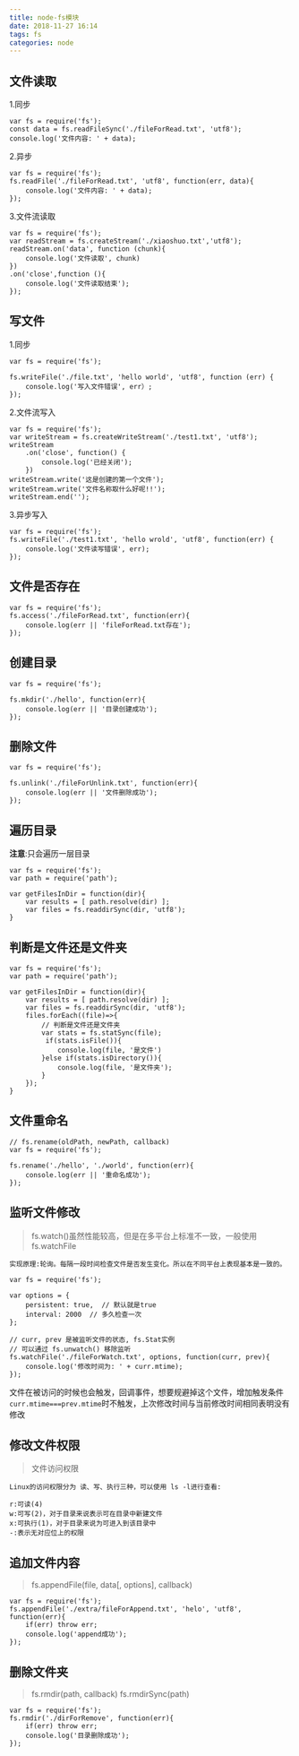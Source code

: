 ```yaml
---
title: node-fs模块
date: 2018-11-27 16:14
tags: fs
categories: node
---
```



<div><!-- more--></div>


## 文件读取

1.同步

```
var fs = require('fs');
const data = fs.readFileSync('./fileForRead.txt', 'utf8');
console.log('文件内容: ' + data);
```

2.异步


```
var fs = require('fs');
fs.readFile('./fileForRead.txt', 'utf8', function(err, data){
    console.log('文件内容: ' + data);
});
```

3.文件流读取


```
var fs = require('fs');
var readStream = fs.createStream('./xiaoshuo.txt','utf8');
readStream.on('data', function (chunk){
    console.log('文件读取', chunk)
})
.on('close',function (){
    console.log('文件读取结束');
});
```

## 写文件 

1.同步


```
var fs = require('fs');

fs.writeFile('./file.txt', 'hello world', 'utf8', function (err) {
    console.log('写入文件错误', err）;
});
```

2.文件流写入


```
var fs = require('fs');
var writeStream = fs.createWriteStream('./test1.txt', 'utf8');
writeStream
	.on('close', function() {
		console.log('已经关闭');
	})
writeStream.write('这是创建的第一个文件');
writeStream.write('文件名称取什么好呢!!');
writeStream.end('');
```

3.异步写入


```
var fs = require('fs');
fs.writeFile('./test1.txt', 'hello wrold', 'utf8', function(err) {
    console.log('文件读写错误', err);
});
```


## 文件是否存在

```
var fs = require('fs');
fs.access('./fileForRead.txt', function(err){
    console.log(err || 'fileForRead.txt存在');
});
```

## 创建目录


```
var fs = require('fs');

fs.mkdir('./hello', function(err){
    console.log(err || '目录创建成功');
});
```

## 删除文件


```
var fs = require('fs');

fs.unlink('./fileForUnlink.txt', function(err){
    console.log(err || '文件删除成功');
});
```

## 遍历目录

**注意**:只会遍历一层目录


```
var fs = require('fs');
var path = require('path');

var getFilesInDir = function(dir){
    var results = [ path.resolve(dir) ];
    var files = fs.readdirSync(dir, 'utf8');
}
```

## 判断是文件还是文件夹


```
var fs = require('fs');
var path = require('path');

var getFilesInDir = function(dir){
    var results = [ path.resolve(dir) ];
    var files = fs.readdirSync(dir, 'utf8');
    files.forEach((file)=>{
        // 判断是文件还是文件夹
        var stats = fs.statSync(file);
         if(stats.isFile()){
            console.log(file, '是文件')
        }else if(stats.isDirectory()){
            console.log(file, '是文件夹');
        }
    });
}
```

## 文件重命名

```
// fs.rename(oldPath, newPath, callback)
var fs = require('fs');

fs.rename('./hello', './world', function(err){
    console.log(err || '重命名成功');
});
```

## 监听文件修改


> fs.watch()虽然性能较高，但是在多平台上标准不一致，一般使用fs.watchFile


`实现原理:轮询。每隔一段时间检查文件是否发生变化。所以在不同平台上表现基本是一致的。`

```
var fs = require('fs');

var options = {
    persistent: true,  // 默认就是true
    interval: 2000  // 多久检查一次
};

// curr, prev 是被监听文件的状态, fs.Stat实例
// 可以通过 fs.unwatch() 移除监听
fs.watchFile('./fileForWatch.txt', options, function(curr, prev){
    console.log('修改时间为: ' + curr.mtime);
});
```

文件在被访问的时候也会触发，回调事件，想要规避掉这个文件，增加触发条件 `curr.mtime===prev.mtime`时不触发，上次修改时间与当前修改时间相同表明没有修改

## 修改文件权限

> 文件访问权限

`Linux的访问权限分为 读、写、执行三种，可以使用 ls -l进行查看:`


```
r:可读(4)
w:可写(2)，对于目录来说表示可在目录中新建文件
x:可执行(1)，对于目录来说为可进入到该目录中
-:表示无对应位上的权限
```

## 追加文件内容

> fs.appendFile(file, data[, options], callback)


```
var fs = require('fs');
fs.appendFile('./extra/fileForAppend.txt', 'helo', 'utf8', function(err){
    if(err) throw err;
    console.log('append成功');
});
```

## 删除文件夹

> fs.rmdir(path, callback) fs.rmdirSync(path)

```
var fs = require('fs');
fs.rmdir('./dirForRemove', function(err){
    if(err) throw err;
    console.log('目录删除成功');
});
```

